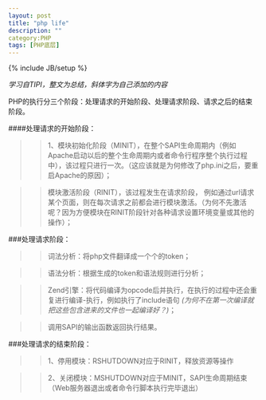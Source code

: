 ```yaml
---
layout: post
title: "php life"
description: ""
category:PHP 
tags: [PHP底层]
---
```

{% include JB/setup %}

_学习自TIPI，整文为总结，斜体字为自己添加的内容_

PHP的执行分三个阶段：处理请求的开始阶段、处理请求阶段、请求之后的结束阶段。

####处理请求的开始阶段：
>>1、模块初始化阶段（MINIT），在整个SAPI生命周期内（例如Apache启动以后的整个生命周期内或者命令行程序整个执行过程中），该过程只进行一次。（这应该就是为何修改了php.ini之后，要重启Apache的原因）；

>>模块激活阶段（RINIT），该过程发生在请求阶段， 例如通过url请求某个页面，则在每次请求之前都会进行模块激活。（为何不先激活呢？因为方便模块在RINIT阶段针对各种请求设置环境变量或其他的操作）；

###处理请求阶段：
>>词法分析：将php文件翻译成一个个的token；

>>语法分析：根据生成的token和语法规则进行分析；

>>Zend引擎：将代码编译为opcode后并执行，在执行的过程中还会重复进行编译-执行，例如执行了include语句
_(为何不在第一次编译就把这些包含进来的文件也一起编译好？)_；

>>调用SAPI的输出函数返回执行结果。

###处理请求的结束阶段：
>>1、停用模块：RSHUTDOWN对应于RINIT，释放资源等操作

>>2、关闭模块：MSHUTDOWN对应于MINIT，SAPI生命周期结束（Web服务器退出或者命令行脚本执行完毕退出）
